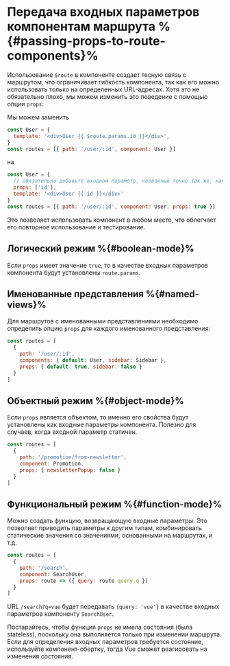 # Передача входных параметров компонентам маршрута %{#passing-props-to-route-components}%

<VueSchoolLink
  href="https://vueschool.io/lessons/route-props"
  title="Узнайте, как передавать входные параметры компонентам маршрута"
/>

Использование `$route` в компоненте создает тесную связь с маршрутом, что ограничивает гибкость компонента, так как его можно использовать только на определенных URL-адресах. Хотя это не обязательно плохо, мы можем изменить это поведение с помощью опции `props`:

Мы можем заменить

```js
const User = {
  template: '<div>User {{ $route.params.id }}</div>',
}
const routes = [{ path: '/user/:id', component: User }]
```

на

```js
const User = {
  // обязательно добавьте входной параметр, названный точно так же, как параметр маршрута
  props: ['id'],
  template: '<div>User {{ id }}</div>'
}
const routes = [{ path: '/user/:id', component: User, props: true }]
```

Это позволяет использовать компонент в любом месте, что облегчает его повторное использование и тестирование.

## Логический режим %{#boolean-mode}%

Если `props` имеет значение `true`, то в качестве входных параметров компонента будут установлены `route.params`.

## Именованные представления %{#named-views}%

Для маршрутов с именованными представлениями необходимо определить опцию `props` для каждого именованного представления:

```js
const routes = [
  {
    path: '/user/:id',
    components: { default: User, sidebar: Sidebar },
    props: { default: true, sidebar: false }
  }
]
```

## Объектный режим %{#object-mode}%

Если `props` является объектом, то именно его свойства будут установлены как входные параметры компонента. Полезно для случаев, когда входной параметр статичен.

```js
const routes = [
  {
    path: '/promotion/from-newsletter',
    component: Promotion,
    props: { newsletterPopup: false }
  }
]
```

## Функциональный режим %{#function-mode}%

Можно создать функцию, возвращающую входные параметры. Это позволяет приводить параметры к другим типам, комбинировать статические значения со значениями, основанными на маршрутах, и т.д.

```js
const routes = [
  {
    path: '/search',
    component: SearchUser,
    props: route => ({ query: route.query.q })
  }
]
```

URL `/search?q=vue` будет передавать `{query: 'vue'}` в качестве входных параметров компоненту `SearchUser`.

Постарайтесь, чтобы функция `props` не имела состояния (была stateless), поскольку она выполняется только при изменении маршрута. Если для определения входных параметров требуется состояние, используйте компонент-обертку, тогда Vue сможет реагировать на изменения состояния.
